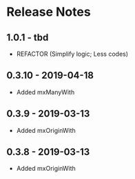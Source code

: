 ﻿# Release Notes

## 1.0.1 - tbd
* REFACTOR (Simplify logic; Less codes)

## 0.3.10 - 2019-04-18
* Added mxManyWith

## 0.3.9 - 2019-03-13
* Added mxOriginWith

## 0.3.8 - 2019-03-13
* Added mxOriginWith
